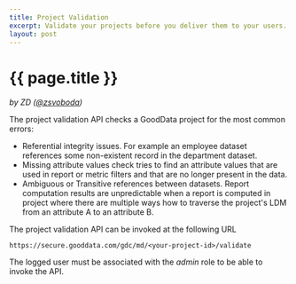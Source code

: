 ```yaml
---
title: Project Validation
excerpt: Validate your projects before you deliver them to your users.
layout: post
---
```


# {{ page.title }}
_by ZD ([@zsvoboda](http://twitter.com/#!zsvoboda))_

The project validation API checks a GoodData project for the most common errors:

* Referential integrity issues. For example an employee dataset references some non-existent record in the department dataset.
* Missing attribute values check tries to find an attribute values that are used in report or metric filters and that are no longer present in the data.
* Ambiguous or Transitive references between datasets. Report computation results are unpredictable when a report is computed in project where there are multiple ways how to traverse the project's LDM from an attribute A to an attribute B. 

The project validation API can be invoked at the following URL

<pre><code>https://secure.gooddata.com/gdc/md/&lt;your-project-id&gt;/validate</code></pre>

The logged user must be associated with the _admin_ role to be able to invoke the API.